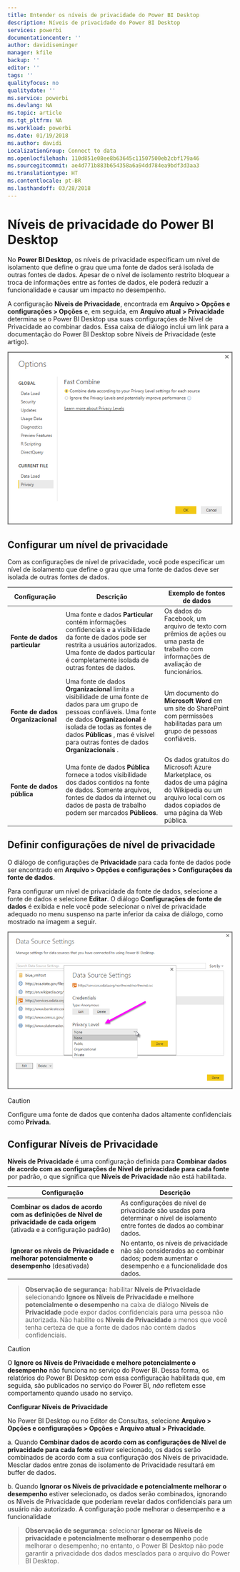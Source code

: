 ```yaml
---
title: Entender os níveis de privacidade do Power BI Desktop
description: Níveis de privacidade do Power BI Desktop
services: powerbi
documentationcenter: ''
author: davidiseminger
manager: kfile
backup: ''
editor: ''
tags: ''
qualityfocus: no
qualitydate: ''
ms.service: powerbi
ms.devlang: NA
ms.topic: article
ms.tgt_pltfrm: NA
ms.workload: powerbi
ms.date: 01/19/2018
ms.author: davidi
LocalizationGroup: Connect to data
ms.openlocfilehash: 110d851e08ee8b63645c11507500eb2cbf179a46
ms.sourcegitcommit: ae4d771b883b654358a6a94dd784ea9bdf3d3aa3
ms.translationtype: HT
ms.contentlocale: pt-BR
ms.lasthandoff: 03/28/2018
---
```

# <a name="power-bi-desktop-privacy-levels"></a>Níveis de privacidade do Power BI Desktop
No **Power BI Desktop**, os níveis de privacidade especificam um nível de isolamento que define o grau que uma fonte de dados será isolada de outras fontes de dados. Apesar de o nível de isolamento restrito bloquear a troca de informações entre as fontes de dados, ele poderá reduzir a funcionalidade e causar um impacto no desempenho.

A configuração **Níveis de Privacidade**, encontrada em **Arquivo > Opções e configurações > Opções** e, em seguida, em **Arquivo atual > Privacidade** determina se o Power BI Desktop usa suas configurações de Nível de Privacidade ao combinar dados. Essa caixa de diálogo inclui um link para a documentação do Power BI Desktop sobre Níveis de Privacidade (este artigo).

![](media/desktop-privacy-levels/desktop_privacylevels1.png)

## <a name="configure-a-privacy-level"></a>Configurar um nível de privacidade
Com as configurações de nível de privacidade, você pode especificar um nível de isolamento que define o grau que uma fonte de dados deve ser isolada de outras fontes de dados.

| Configuração | Descrição | Exemplo de fontes de dados |
| --- | --- | --- |
| **Fonte de dados particular** |Uma fonte e dados **Particular** contém informações confidenciais e a visibilidade da fonte de dados pode ser restrita a usuários autorizados. Uma fonte de dados particular é completamente isolada de outras fontes de dados. |Os dados do Facebook, um arquivo de texto com prêmios de ações ou uma pasta de trabalho com informações de avaliação de funcionários. |
| **Fonte de dados Organizacional** |Uma fonte de dados **Organizacional** limita a visibilidade de uma fonte de dados para um grupo de pessoas confiáveis. Uma fonte de dados **Organizacional** é isolada de todas as fontes de dados **Públicas** , mas é visível para outras fontes de dados **Organizacionais** . |Um documento do **Microsoft Word** em um site do SharePoint com permissões habilitadas para um grupo de pessoas confiáveis. |
| **Fonte de dados pública** |Uma fonte de dados **Pública** fornece a todos visibilidade dos dados contidos na fonte de dados. Somente arquivos, fontes de dados da internet ou dados de pasta de trabalho podem ser marcados **Públicos**. |Os dados gratuitos do Microsoft Azure Marketplace, os dados de uma página do Wikipedia ou um arquivo local com os dados copiados de uma página da Web pública. |

## <a name="configure-privacy-level-settings"></a>Definir configurações de nível de privacidade
O diálogo de configurações de **Privacidade** para cada fonte de dados pode ser encontrado em **Arquivo > Opções e configurações > Configurações da fonte de dados**.

Para configurar um nível de privacidade da fonte de dados, selecione a fonte de dados e selecione **Editar**. O diálogo **Configurações de fonte de dados** é exibida e nele você pode selecionar o nível de privacidade adequado no menu suspenso na parte inferior da caixa de diálogo, como mostrado na imagem a seguir.

![](media/desktop-privacy-levels/desktop_privacylevels2.png)

> [!CAUTION]
> Configure uma fonte de dados que contenha dados altamente confidenciais como **Privada**.
> 

## <a name="configure-privacy-levels"></a>Configurar Níveis de Privacidade
**Níveis de Privacidade** é uma configuração definida para **Combinar dados de acordo com as configurações de Nível de privacidade para cada fonte** por padrão, o que significa que **Níveis de Privacidade** não está habilitada.

| Configuração | Descrição |
| --- | --- |
| **Combinar os dados de acordo com as definições de Nível de privacidade de cada origem** (ativada e a configuração padrão) |As configurações de nível de privacidade são usadas para determinar o nível de isolamento entre fontes de dados ao combinar dados. |
| **Ignorar os níveis de Privacidade e melhorar potencialmente o desempenho** (desativada) |No entanto, os níveis de privacidade não são considerados ao combinar dados; podem aumentar o desempenho e a funcionalidade dos dados. |

> **Observação de segurança:** habilitar **Níveis de Privacidade** selecionando **Ignore os Níveis de Privacidade e melhore potencialmente o desempenho** na caixa de diálogo **Níveis de Privacidade** pode expor dados confidenciais para uma pessoa não autorizada. Não habilite os **Níveis de Privacidade** a menos que você tenha certeza de que a fonte de dados não contém dados confidenciais.
> 
> 

> [!CAUTION]
> O **Ignore os Níveis de Privacidade e melhore potencialmente o desempenho** não funciona no serviço do Power BI. Dessa forma, os relatórios do Power BI Desktop com essa configuração habilitada que, em seguida, são publicados no serviço do Power BI, *não* refletem esse comportamento quando usado no serviço.
> 

**Configurar Níveis de Privacidade**

No Power BI Desktop ou no Editor de Consultas, selecione **Arquivo > Opções e configurações > Opções** e **Arquivo atual > Privacidade**.

a. Quando **Combinar dados de acordo com as configurações de Nível de privacidade para cada fonte** estiver selecionado, os dados serão combinados de acordo com a sua configuração dos Níveis de privacidade. Mesclar dados entre zonas de isolamento de Privacidade resultará em buffer de dados.

b. Quando **Ignorar os Níveis de privacidade e potencialmente melhorar o desempenho** estiver selecionado, os dados serão combinados, ignorando os Níveis de Privacidade que poderiam revelar dados confidenciais para um usuário não autorizado. A configuração pode melhorar o desempenho e a funcionalidade

> **Observação de segurança:** selecionar **Ignorar os Níveis de privacidade e potencialmente melhorar o desempenho** pode melhorar o desempenho; no entanto, o Power BI Desktop não pode garantir a privacidade dos dados mesclados para o arquivo do Power BI Desktop.
> 
> 

